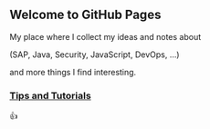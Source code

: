 ## Welcome to GitHub Pages

My place where I collect my ideas and notes about

(SAP, Java, Security, JavaScript, DevOps, …) 

and more things I find interesting.


### [Tips and Tutorials](https://wechris.github.io/tips-tutorials/)

 :+1:
